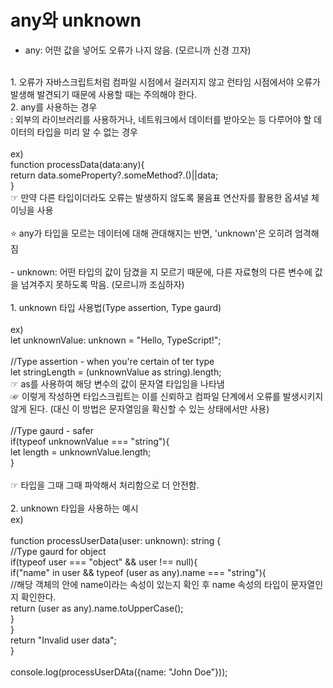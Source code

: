 <h1>any와 unknown</h1>

- any: 어떤 값을 넣어도 오류가 나지 않음. (모르니까 신경 끄자)<br>
<br>
1. 오류가 자바스크립트처럼 컴파일 시점에서 걸러지지 않고 런타임 시점에서야 오류가 발생해 발견되기 때문에 사용할 때는 주의해야 한다.<br>
2. any를 사용하는 경우<br>
   : 외부의 라이브러리를 사용하거나, 네트워크에서 데이터를 받아오는 등 다루어야 할 데이터의 타입을 미리 알 수 없는 경우<br><br>
   ex)<br>
   function processData(data:any){<br>
   return data.someProperty?.someMethod?.()||data;<br>
   }<br>
   ☞ 만약 다른 타입이더라도 오류는 발생하지 않도록 물음표 연산자를 활용한 옵셔널 체이닝을 사용<br>
<br>
⭐️ any가 타입을 모르는 데이터에 대해 관대해지는 반면, 'unknown'은 오히려 엄격해짐<br>
<br>
- unknown: 어떤 타입의 값이 담겼을 지 모르기 때문에, 다른 자료형의 다른 변수에 값을 넘겨주지 못하도록 막음. (모르니까 조심하자)<br>
<br>
1. unknown 타입 사용법(Type assertion, Type gaurd)<br><br>
   ex)<br>
   let unknownValue: unknown = "Hello, TypeScript!";<br>
<br>
   //Type assertion - when you're certain of ter type<br>
   let stringLength = (unknownValue as string).length;<br>
   ☞ as를 사용하여 해당 변수의 값이 문자열 타입임을 나타냄<br>
   ☞ 이렇게 작성하면 타입스크립트는 이를 신뢰하고 컴파일 단계에서 오류를 발생시키지 않게 된다. (대신 이 방법은 문자열임을 확신할 수 있는 상태에서만 사용)<br>
<br>
   //Type gaurd - safer<br>
   if(typeof unknownValue === "string"){<br>
   let length = unknownValue.length;<br>
   }<br>
<br>
   ☞ 타입을 그때 그때 파악해서 처리함으로 더 안전함.<br>
<br>
2. unknown 타입을 사용하는 예시<br>
   ex)<br>
<br>
   function processUserData(user: unknown): string {<br>
   //Type gaurd for object<br>
   if(typeof user === "object" && user !== null){<br>
   if("name" in user && typeof (user as any).name === "string"){<br>
   //해당 객체의 안에 name이라는 속성이 있는지 확인 후 name 속성의 타입이 문자열인지 확인한다.<br>
   return (user as any).name.toUpperCase();<br>
   }<br>
   }<br>
   return "Invalid user data";<br>
   }<br>
<br>
   console.log(processUserDAta({name: "John Doe"}));<br>
